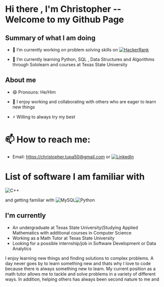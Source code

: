 # Hi there , I'm Christopher -- Welcome to my Github Page

##  Summary of what I am doing 

* 🔭 I’m currently working on problem solving skills on [![HackerRank](https://img.shields.io/badge/-Hackerrank-2EC866?style=for-the-badge&logo=HackerRank&logoColor=white)](https://www.hackerrank.com/c_t197) 
 
 
* 🌱 I’m currently learning Python, SQL ,  Data Structures and Algorithms through Sololearn and courses at Texas State University 



## About me 
* 😄 Pronouns: He/Him

* 👯 I enjoy working and collaborating with others who are eager to learn new things

* ⚡ Willing to always try my best 

# 📫 How to reach me: 
* Email: https://christopher.tupa50@gmail.com or  [![LinkedIn](https://img.shields.io/badge/linkedin-%230077B5.svg?style=for-the-badge&logo=linkedin&logoColor=white)](https://www.linkedin.com/in/christopher-tupa)



# List of software I am familiar with
![C++](https://img.shields.io/badge/c++-%2300599C.svg?style=for-the-badge&logo=c%2B%2B&logoColor=white)

and getting familiar with ![MySQL](https://img.shields.io/badge/mysql-%2300f.svg?style=for-the-badge&logo=mysql&logoColor=white)![Python](https://img.shields.io/badge/python-3670A0?style=for-the-badge&logo=python&logoColor=ffdd54)

## I'm currently 
* An undergraduate at Texas State University(Studying Applied Mathematics with additional courses in Computer Science
* Working as a Math Tutor at Texas State University 
* Looking for a possible internship/job in Software Development or Data Analytics 


I enjoy learning new things and finding solutions to complex problems. A day never goes by to learn something new and thats why I love to code because there is always something new to learn. My current position as a math tutor allows me to tackle and solve problems in a variety of different ways. In addition, helping others has always been second nature to me and 



<!--
**Christopher50000/Christopher50000** is a ✨ _special_ ✨ repository because its `README.md` (this file) appears on your GitHub profile.

Here are some ideas to get you started: **

# 🔭 I’m currently working on problem solving skills on [![HackerRank](https://img.shields.io/badge/-Hackerrank-2EC866?style=for-the-badge&logo=HackerRank&logoColor=white)]
- 🌱 I’m currently learning Python, SQL , Data Structures and Algorithms through 

- 👯 I’m looking to collaborate on ...
- 🤔 I’m looking for help with ...
- 💬 Ask me about ...
- 📫 How to reach me: ...
- 😄 Pronouns: ...
- ⚡ Fun fact: ...
-->
